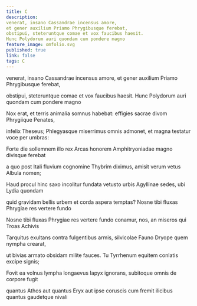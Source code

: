 ```yaml
---
title: C
description:
venerat, insano Cassandrae incensus amore,
et gener auxilium Priamo Phrygibusque ferebat,
obstipui, steteruntque comae et vox faucibus haesit.
Hunc Polydorum auri quondam cum pondere magno
feature_image: omfolio.svg
published: true
link: false
tags: C
---
```


venerat, insano Cassandrae incensus amore,
et gener auxilium Priamo Phrygibusque ferebat,

obstipui, steteruntque comae et vox faucibus haesit.
Hunc Polydorum auri quondam cum pondere magno

Nox erat, et terris animalia somnus habebat:
effigies sacrae divom Phrygiique Penates,

infelix Theseus; Phlegyasque miserrimus omnis
admonet, et magna testatur voce per umbras:

Forte die sollemnem illo rex Arcas honorem
Amphitryoniadae magno divisque ferebat

a quo post Itali fluvium cognomine Thybrim
diximus, amisit verum vetus Albula nomen;

Haud procul hinc saxo incolitur fundata vetusto
urbis Agyllinae sedes, ubi Lydia quondam

quid gravidam bellis urbem et corda aspera temptas?
Nosne tibi fluxas Phrygiae res vertere fundo

Nosne tibi fluxas Phrygiae res vertere fundo
conamur, nos, an miseros qui Troas Achivis

Tarquitus exultans contra fulgentibus armis,
silvicolae Fauno Dryope quem nympha crearat,

ut bivias armato obsidam milite fauces.
Tu Tyrrhenum equitem conlatis excipe signis;

Fovit ea volnus lympha longaevus Iapyx
ignorans, subitoque omnis de corpore fugit

quantus Athos aut quantus Eryx aut ipse coruscis
cum fremit ilicibus quantus gaudetque nivali










